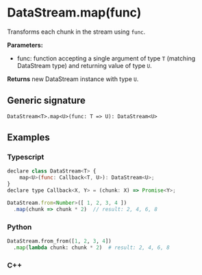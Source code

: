 # DataStream.map(func)

Transforms each chunk in the stream using `func`.

**Parameters:**
- func: function accepting a single argument of type `T` (matching DataStream
  type) and returning value of type `U`.

**Returns** new DataStream instance with type `U`.

## Generic signature

```
DataStream<T>.map<U>(func: T => U): DataStream<U>
```

## Examples

### Typescript

```js
declare class DataStream<T> {
    map<U>(func: Callback<T, U>): DataStream<U>;
}
declare type Callback<X, Y> = (chunk: X) => Promise<Y>;

DataStream.from<Number>([ 1, 2, 3, 4 ])
  .map(chunk => chunk * 2)  // result: 2, 4, 6, 8
```

### Python

```python
DataStream.from_from([1, 2, 3, 4])
  .map(lambda chunk: chunk * 2)  # result: 2, 4, 6, 8
```

### C++
